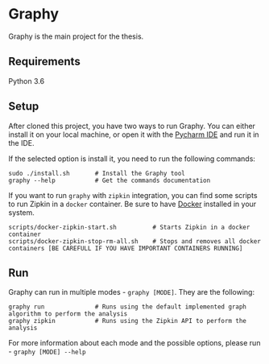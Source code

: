 # Graphy

Graphy is the main project for the thesis.

## Requirements

Python 3.6

## Setup

After cloned this project, you have two ways to run Graphy. You can either install it on your local machine, or open it 
with the [Pycharm IDE](https://www.jetbrains.com/pycharm/) and run it in the IDE.

If the selected option is install it, you need to run the following commands:

```
sudo ./install.sh       # Install the Graphy tool
graphy --help           # Get the commands documentation
```

If you want to run `graphy` with `zipkin` integration, you can find some scripts to run Zipkin in a `docker` container.
Be sure to have [Docker](https://www.docker.com/) installed in your system.

```
scripts/docker-zipkin-start.sh          # Starts Zipkin in a docker container
scripts/docker-zipkin-stop-rm-all.sh    # Stops and removes all docker containers [BE CAREFULL IF YOU HAVE IMPORTANT CONTAINERS RUNNING]
```

## Run

Graphy can run in multiple modes - `graphy [MODE]`. They are the following:

```
graphy run              # Runs using the default implemented graph algorithm to perform the analysis
graphy zipkin           # Runs using the Zipkin API to perform the analysis
```

For more information about each mode and the possible options, please run - `graphy [MODE] --help`
